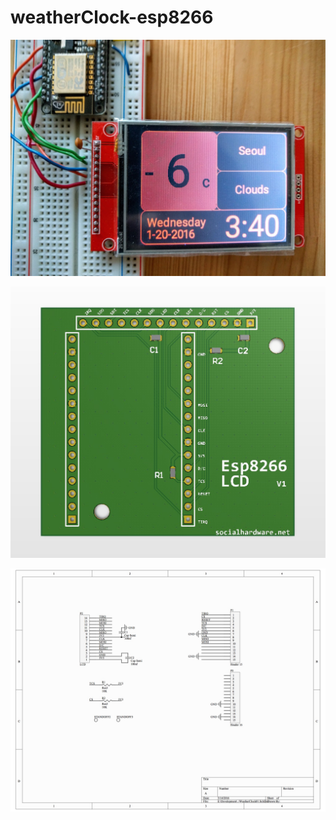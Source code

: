 # weatherClock-esp8266

![Image](weatherClock.jpg?raw=true)

![Image](weatherClockBoard.jpg?raw=true)

![Image](weatherClockSchematic.jpg?raw=true)
